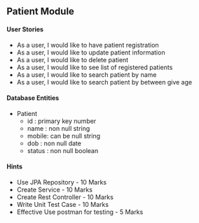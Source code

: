 ## Patient Module

#### User Stories 
- As a user, I would like to have patient registration
- As a user, I would like to update patient information
- As a user, I would like to delete patient
- As a user, I would like to see list of registered patients
- As a user, I would like to search patient by name
- As a user, I would like to search patient by between give age

#### Database Entities
- Patient 
  - id : primary key number
  - name : non null string 
  - mobile: can be null string
  - dob : non null date
  - status : non null boolean

#### Hints
- Use JPA Repository - 10 Marks
- Create Service - 10 Marks
- Create Rest Controller - 10 Marks
- Write Unit Test Case - 10 Marks
- Effective Use postman for testing - 5 Marks